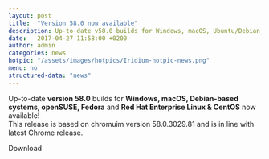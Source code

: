 ```yaml
---
layout: post
title:  "Version 58.0 now available"
description: Up-to-date v58.0 builds for Windows, macOS, Ubuntu/Debian, openSUSE and Fedora as well as Red Hat Enterprise Linux now available!
date:   2017-04-27 11:58:00 +0200
author:	admin
categories: news
hotpic: "/assets/images/hotpics/Iridium-hotpic-news.png"
menu: no
structured-data: "news"
---
```


Up-to-date **version 58.0** builds for **Windows, macOS, Debian-based systems, openSUSE, Fedora** and **Red Hat Enterprise Linux & CentOS** now available!     
This release is based on chromuim version 58.0.3029.81 and is in line with latest Chrome release.     

<a id="download-parser2" class="button download" title="download Iridium Browser">Download</a>